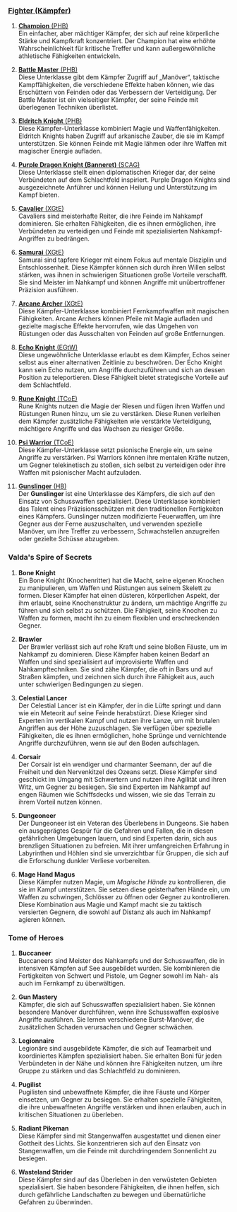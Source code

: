 
### [**Fighter (Kämpfer)**](https://dnd5e.wikidot.com/fighter)

1. [**Champion** (PHB)](https://dnd5e.wikidot.com/fighter:champion)  
   Ein einfacher, aber mächtiger Kämpfer, der sich auf reine körperliche Stärke und Kampfkraft konzentriert. Der Champion hat eine erhöhte Wahrscheinlichkeit für kritische Treffer und kann außergewöhnliche athletische Fähigkeiten entwickeln.
      
2. [**Battle Master** (PHB)](https://dnd5e.wikidot.com/fighter:battle-master)  
   Diese Unterklasse gibt dem Kämpfer Zugriff auf „Manöver“, taktische Kampffähigkeiten, die verschiedene Effekte haben können, wie das Erschüttern von Feinden oder das Verbessern der Verteidigung. Der Battle Master ist ein vielseitiger Kämpfer, der seine Feinde mit überlegenen Techniken überlistet.
      
3. [**Eldritch Knight** (PHB)](https://dnd5e.wikidot.com/fighter:eldritch-knight)  
   Diese Kämpfer-Unterklasse kombiniert Magie und Waffenfähigkeiten. Eldritch Knights haben Zugriff auf arkanische Zauber, die sie im Kampf unterstützen. Sie können Feinde mit Magie lähmen oder ihre Waffen mit magischer Energie aufladen.
      
4. [**Purple Dragon Knight (Banneret)** (SCAG)](https://dnd5e.wikidot.com/fighter:banneret)  
   Diese Unterklasse stellt einen diplomatischen Krieger dar, der seine Verbündeten auf dem Schlachtfeld inspiriert. Purple Dragon Knights sind ausgezeichnete Anführer und können Heilung und Unterstützung im Kampf bieten.
      
5. [**Cavalier** (XGtE)](https://dnd5e.wikidot.com/fighter:cavalier)  
   Cavaliers sind meisterhafte Reiter, die ihre Feinde im Nahkampf dominieren. Sie erhalten Fähigkeiten, die es ihnen ermöglichen, ihre Verbündeten zu verteidigen und Feinde mit spezialisierten Nahkampf-Angriffen zu bedrängen.
      
6. [**Samurai** (XGtE)](https://dnd5e.wikidot.com/fighter:samurai)  
   Samurai sind tapfere Krieger mit einem Fokus auf mentale Disziplin und Entschlossenheit. Diese Kämpfer können sich durch ihren Willen selbst stärken, was ihnen in schwierigen Situationen große Vorteile verschafft. Sie sind Meister im Nahkampf und können Angriffe mit unübertroffener Präzision ausführen.
      
7. [**Arcane Archer** (XGtE)](https://dnd5e.wikidot.com/fighter:arcane-archer)  
   Diese Kämpfer-Unterklasse kombiniert Fernkampfwaffen mit magischen Fähigkeiten. Arcane Archers können Pfeile mit Magie aufladen und gezielte magische Effekte hervorrufen, wie das Umgehen von Rüstungen oder das Ausschalten von Feinden auf große Entfernungen.
      
8. [**Echo Knight** (EGtW)](https://dnd5e.wikidot.com/fighter:echo-knight)  
   Diese ungewöhnliche Unterklasse erlaubt es dem Kämpfer, Echos seiner selbst aus einer alternativen Zeitlinie zu beschwören. Der Echo Knight kann sein Echo nutzen, um Angriffe durchzuführen und sich an dessen Position zu teleportieren. Diese Fähigkeit bietet strategische Vorteile auf dem Schlachtfeld.
      
9. [**Rune Knight** (TCoE)](https://dnd5e.wikidot.com/fighter:rune-knight)  
   Rune Knights nutzen die Magie der Riesen und fügen ihren Waffen und Rüstungen Runen hinzu, um sie zu verstärken. Diese Runen verleihen dem Kämpfer zusätzliche Fähigkeiten wie verstärkte Verteidigung, mächtigere Angriffe und das Wachsen zu riesiger Größe.
       
10. [**Psi Warrior** (TCoE)](https://dnd5e.wikidot.com/fighter:psi-warrior)  
    Diese Kämpfer-Unterklasse setzt psionische Energie ein, um seine Angriffe zu verstärken. Psi Warriors können ihre mentalen Kräfte nutzen, um Gegner telekinetisch zu stoßen, sich selbst zu verteidigen oder ihre Waffen mit psionischer Macht aufzuladen.
      
11. [**Gunslinger** (HB)](https://dnd5e.wikidot.com/fighter:gunslinger)  
    Der **Gunslinger** ist eine Unterklasse des Kämpfers, die sich auf den Einsatz von Schusswaffen spezialisiert. Diese Unterklasse kombiniert das Talent eines Präzisionsschützen mit den traditionellen Fertigkeiten eines Kämpfers. Gunslinger nutzen modifizierte Feuerwaffen, um ihre Gegner aus der Ferne auszuschalten, und verwenden spezielle Manöver, um ihre Treffer zu verbessern, Schwachstellen anzugreifen oder gezielte Schüsse abzugeben.
      
### **Valda's Spire of Secrets**

1. **Bone Knight**    
    Ein Bone Knight (Knochenritter) hat die Macht, seine eigenen Knochen zu manipulieren, um Waffen und Rüstungen aus seinem Skelett zu formen. Dieser Kämpfer hat einen düsteren, körperlichen Aspekt, der ihm erlaubt, seine Knochenstruktur zu ändern, um mächtige Angriffe zu führen und sich selbst zu schützen. Die Fähigkeit, seine Knochen zu Waffen zu formen, macht ihn zu einem flexiblen und erschreckenden Gegner.
      
2. **Brawler**    
    Der Brawler verlässt sich auf rohe Kraft und seine bloßen Fäuste, um im Nahkampf zu dominieren. Diese Kämpfer haben keinen Bedarf an Waffen und sind spezialisiert auf improvisierte Waffen und Nahkampftechniken. Sie sind zähe Kämpfer, die oft in Bars und auf Straßen kämpfen, und zeichnen sich durch ihre Fähigkeit aus, auch unter schwierigen Bedingungen zu siegen.
      
3. **Celestial Lancer**    
    Der Celestial Lancer ist ein Kämpfer, der in die Lüfte springt und dann wie ein Meteorit auf seine Feinde herabstürzt. Diese Krieger sind Experten im vertikalen Kampf und nutzen ihre Lanze, um mit brutalen Angriffen aus der Höhe zuzuschlagen. Sie verfügen über spezielle Fähigkeiten, die es ihnen ermöglichen, hohe Sprünge und vernichtende Angriffe durchzuführen, wenn sie auf den Boden aufschlagen.
      
4. **Corsair**    
    Der Corsair ist ein wendiger und charmanter Seemann, der auf die Freiheit und den Nervenkitzel des Ozeans setzt. Diese Kämpfer sind geschickt im Umgang mit Schwertern und nutzen ihre Agilität und ihren Witz, um Gegner zu besiegen. Sie sind Experten im Nahkampf auf engen Räumen wie Schiffsdecks und wissen, wie sie das Terrain zu ihrem Vorteil nutzen können.
      
5. **Dungeoneer**    
    Der Dungeoneer ist ein Veteran des Überlebens in Dungeons. Sie haben ein ausgeprägtes Gespür für die Gefahren und Fallen, die in diesen gefährlichen Umgebungen lauern, und sind Experten darin, sich aus brenzligen Situationen zu befreien. Mit ihrer umfangreichen Erfahrung in Labyrinthen und Höhlen sind sie unverzichtbar für Gruppen, die sich auf die Erforschung dunkler Verliese vorbereiten.
      
6. **Mage Hand Magus**    
    Diese Kämpfer nutzen Magie, um _Magische Hände_ zu kontrollieren, die sie im Kampf unterstützen. Sie setzen diese geisterhaften Hände ein, um Waffen zu schwingen, Schlösser zu öffnen oder Gegner zu kontrollieren. Diese Kombination aus Magie und Kampf macht sie zu taktisch versierten Gegnern, die sowohl auf Distanz als auch im Nahkampf agieren können.


### **Tome of Heroes**

1. **Buccaneer**  
    Buccaneers sind Meister des Nahkampfs und der Schusswaffen, die in intensiven Kämpfen auf See ausgebildet wurden. Sie kombinieren die Fertigkeiten von Schwert und Pistole, um Gegner sowohl im Nah- als auch im Fernkampf zu überwältigen.
      
2. **Gun Mastery**  
    Kämpfer, die sich auf Schusswaffen spezialisiert haben. Sie können besondere Manöver durchführen, wenn ihre Schusswaffen explosive Angriffe ausführen. Sie lernen verschiedene Burst-Manöver, die zusätzlichen Schaden verursachen und Gegner schwächen.
      
3. **Legionnaire**  
    Legionäre sind ausgebildete Kämpfer, die sich auf Teamarbeit und koordiniertes Kämpfen spezialisiert haben. Sie erhalten Boni für jeden Verbündeten in der Nähe und können ihre Fähigkeiten nutzen, um ihre Gruppe zu stärken und das Schlachtfeld zu dominieren.
      
4. **Pugilist**  
    Pugilisten sind unbewaffnete Kämpfer, die ihre Fäuste und Körper einsetzen, um Gegner zu besiegen. Sie erhalten spezielle Fähigkeiten, die ihre unbewaffneten Angriffe verstärken und ihnen erlauben, auch in kritischen Situationen zu überleben.
      
5. **Radiant Pikeman**  
    Diese Kämpfer sind mit Stangenwaffen ausgestattet und dienen einer Gottheit des Lichts. Sie konzentrieren sich auf den Einsatz von Stangenwaffen, um die Feinde mit durchdringendem Sonnenlicht zu besiegen.
      
6. **Wasteland Strider**  
    Diese Kämpfer sind auf das Überleben in den verwüsteten Gebieten spezialisiert. Sie haben besondere Fähigkeiten, die ihnen helfen, sich durch gefährliche Landschaften zu bewegen und übernatürliche Gefahren zu überwinden.